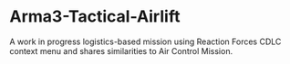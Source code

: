 # Arma3-Tactical-Airlift

A work in progress logistics-based mission using Reaction Forces CDLC context menu and shares similarities to Air Control Mission.